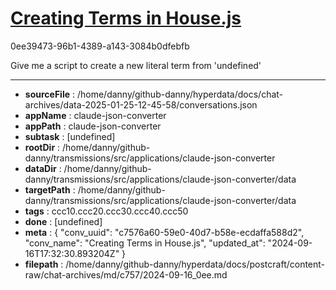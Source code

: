 # [Creating Terms in House.js](https://claude.ai/chat/c7576a60-59e0-40d7-b58e-ecdaffa588d2)

0ee39473-96b1-4389-a143-3084b0dfebfb

Give me a script to create a new literal term from 'undefined'

---

* **sourceFile** : /home/danny/github-danny/hyperdata/docs/chat-archives/data-2025-01-25-12-45-58/conversations.json
* **appName** : claude-json-converter
* **appPath** : claude-json-converter
* **subtask** : [undefined]
* **rootDir** : /home/danny/github-danny/transmissions/src/applications/claude-json-converter
* **dataDir** : /home/danny/github-danny/transmissions/src/applications/claude-json-converter/data
* **targetPath** : /home/danny/github-danny/transmissions/src/applications/claude-json-converter/data
* **tags** : ccc10.ccc20.ccc30.ccc40.ccc50
* **done** : [undefined]
* **meta** : {
  "conv_uuid": "c7576a60-59e0-40d7-b58e-ecdaffa588d2",
  "conv_name": "Creating Terms in House.js",
  "updated_at": "2024-09-16T17:32:30.893204Z"
}
* **filepath** : /home/danny/github-danny/hyperdata/docs/postcraft/content-raw/chat-archives/md/c757/2024-09-16_0ee.md